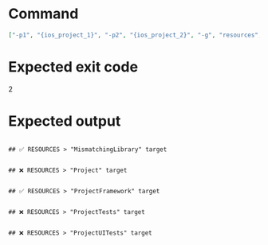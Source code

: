 # Command
```json
["-p1", "{ios_project_1}", "-p2", "{ios_project_2}", "-g", "resources", "-f", "markdown"]
```

# Expected exit code
2

# Expected output
```

## ✅ RESOURCES > "MismatchingLibrary" target


## ❌ RESOURCES > "Project" target


## ✅ RESOURCES > "ProjectFramework" target


## ❌ RESOURCES > "ProjectTests" target


## ❌ RESOURCES > "ProjectUITests" target



```
